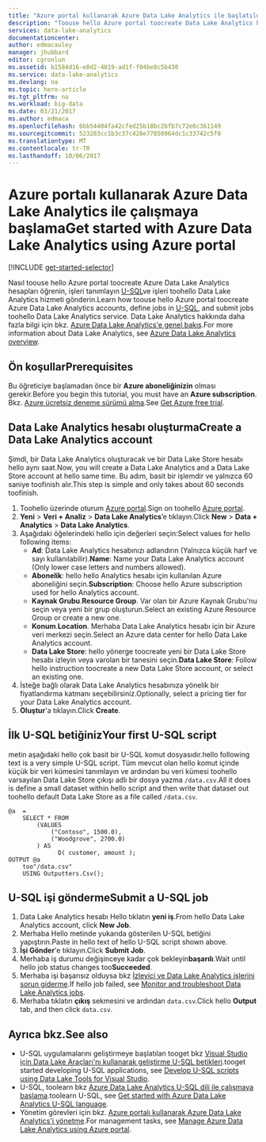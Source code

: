 ```yaml
---
title: "Azure portal kullanarak Azure Data Lake Analytics ile başlatıldı aaaGet | Microsoft Docs"
description: "Toouse hello Azure portal toocreate Data Lake Analytics hesabı, U-SQL'yi kullanarak Data Lake Analytics işi oluşturma ve hello işi göndermek öğrenin. "
services: data-lake-analytics
documentationcenter: 
author: edmacauley
manager: jhubbard
editor: cgronlun
ms.assetid: b1584d16-e0d2-4019-ad1f-f04be8c5b430
ms.service: data-lake-analytics
ms.devlang: na
ms.topic: hero-article
ms.tgt_pltfrm: na
ms.workload: big-data
ms.date: 03/21/2017
ms.author: edmaca
ms.openlocfilehash: 6bb54404fa42cfed25b18bc2bfb7c72e6c361149
ms.sourcegitcommit: 523283cc1b3c37c428e77850964dc1c33742c5f0
ms.translationtype: MT
ms.contentlocale: tr-TR
ms.lasthandoff: 10/06/2017
---
```

# <a name="get-started-with-azure-data-lake-analytics-using-azure-portal"></a><span data-ttu-id="766ae-103">Azure portalı kullanarak Azure Data Lake Analytics ile çalışmaya başlama</span><span class="sxs-lookup"><span data-stu-id="766ae-103">Get started with Azure Data Lake Analytics using Azure portal</span></span>
[!INCLUDE [get-started-selector](../../includes/data-lake-analytics-selector-get-started.md)]

<span data-ttu-id="766ae-104">Nasıl toouse hello Azure portal toocreate Azure Data Lake Analytics hesapları öğrenin, işleri tanımlayın [U-SQL](data-lake-analytics-u-sql-get-started.md)ve işleri toohello Data Lake Analytics hizmeti gönderin.</span><span class="sxs-lookup"><span data-stu-id="766ae-104">Learn how toouse hello Azure portal toocreate Azure Data Lake Analytics accounts, define jobs in [U-SQL](data-lake-analytics-u-sql-get-started.md), and submit jobs toohello Data Lake Analytics service.</span></span> <span data-ttu-id="766ae-105">Data Lake Analytics hakkında daha fazla bilgi için bkz. [Azure Data Lake Analytics'e genel bakış](data-lake-analytics-overview.md).</span><span class="sxs-lookup"><span data-stu-id="766ae-105">For more information about Data Lake Analytics, see [Azure Data Lake Analytics overview](data-lake-analytics-overview.md).</span></span>

## <a name="prerequisites"></a><span data-ttu-id="766ae-106">Ön koşullar</span><span class="sxs-lookup"><span data-stu-id="766ae-106">Prerequisites</span></span>

<span data-ttu-id="766ae-107">Bu öğreticiye başlamadan önce bir **Azure aboneliğinizin** olması gerekir.</span><span class="sxs-lookup"><span data-stu-id="766ae-107">Before you begin this tutorial, you must have an **Azure subscription**.</span></span> <span data-ttu-id="766ae-108">Bkz. [Azure ücretsiz deneme sürümü alma](https://azure.microsoft.com/pricing/free-trial/).</span><span class="sxs-lookup"><span data-stu-id="766ae-108">See [Get Azure free trial](https://azure.microsoft.com/pricing/free-trial/).</span></span>

## <a name="create-a-data-lake-analytics-account"></a><span data-ttu-id="766ae-109">Data Lake Analytics hesabı oluşturma</span><span class="sxs-lookup"><span data-stu-id="766ae-109">Create a Data Lake Analytics account</span></span>

<span data-ttu-id="766ae-110">Şimdi, bir Data Lake Analytics oluşturacak ve bir Data Lake Store hesabı hello aynı saat.</span><span class="sxs-lookup"><span data-stu-id="766ae-110">Now, you will create a Data Lake Analytics and a Data Lake Store account at hello same time.</span></span>  <span data-ttu-id="766ae-111">Bu adım, basit bir işlemdir ve yalnızca 60 saniye toofinish alır.</span><span class="sxs-lookup"><span data-stu-id="766ae-111">This step is simple and only takes about 60 seconds toofinish.</span></span>

1. <span data-ttu-id="766ae-112">Toohello üzerinde oturum [Azure portal](https://portal.azure.com).</span><span class="sxs-lookup"><span data-stu-id="766ae-112">Sign on toohello [Azure portal](https://portal.azure.com).</span></span>
2. <span data-ttu-id="766ae-113">**Yeni** >  **Veri + Analiz** > **Data Lake Analytics**’e tıklayın.</span><span class="sxs-lookup"><span data-stu-id="766ae-113">Click **New** >  **Data + Analytics** > **Data Lake Analytics**.</span></span>
3. <span data-ttu-id="766ae-114">Aşağıdaki öğelerindeki hello için değerleri seçin:</span><span class="sxs-lookup"><span data-stu-id="766ae-114">Select values for hello following items:</span></span>
   * <span data-ttu-id="766ae-115">**Ad**: Data Lake Analytics hesabınızı adlandırın (Yalnızca küçük harf ve sayı kullanılabilir).</span><span class="sxs-lookup"><span data-stu-id="766ae-115">**Name**: Name your Data Lake Analytics account (Only lower case letters and numbers allowed).</span></span>
   * <span data-ttu-id="766ae-116">**Abonelik**: hello hello Analytics hesabı için kullanılan Azure aboneliğini seçin.</span><span class="sxs-lookup"><span data-stu-id="766ae-116">**Subscription**: Choose hello Azure subscription used for hello Analytics account.</span></span>
   * <span data-ttu-id="766ae-117">**Kaynak Grubu**.</span><span class="sxs-lookup"><span data-stu-id="766ae-117">**Resource Group**.</span></span> <span data-ttu-id="766ae-118">Var olan bir Azure Kaynak Grubu'nu seçin veya yeni bir grup oluşturun.</span><span class="sxs-lookup"><span data-stu-id="766ae-118">Select an existing Azure Resource Group or create a new one.</span></span>
   * <span data-ttu-id="766ae-119">**Konum**.</span><span class="sxs-lookup"><span data-stu-id="766ae-119">**Location**.</span></span> <span data-ttu-id="766ae-120">Merhaba Data Lake Analytics hesabı için bir Azure veri merkezi seçin.</span><span class="sxs-lookup"><span data-stu-id="766ae-120">Select an Azure data center for hello Data Lake Analytics account.</span></span>
   * <span data-ttu-id="766ae-121">**Data Lake Store**: hello yönerge toocreate yeni bir Data Lake Store hesabı izleyin veya varolan bir tanesini seçin.</span><span class="sxs-lookup"><span data-stu-id="766ae-121">**Data Lake Store**: Follow hello instruction toocreate a new Data Lake Store account, or select an existing one.</span></span> 
4. <span data-ttu-id="766ae-122">İsteğe bağlı olarak Data Lake Analytics hesabınıza yönelik bir fiyatlandırma katmanı seçebilirsiniz.</span><span class="sxs-lookup"><span data-stu-id="766ae-122">Optionally, select a pricing tier for your Data Lake Analytics account.</span></span>
5. <span data-ttu-id="766ae-123">**Oluştur**'a tıklayın.</span><span class="sxs-lookup"><span data-stu-id="766ae-123">Click **Create**.</span></span> 


## <a name="your-first-u-sql-script"></a><span data-ttu-id="766ae-124">İlk U-SQL betiğiniz</span><span class="sxs-lookup"><span data-stu-id="766ae-124">Your first U-SQL script</span></span>

<span data-ttu-id="766ae-125">metin aşağıdaki hello çok basit bir U-SQL komut dosyasıdır.</span><span class="sxs-lookup"><span data-stu-id="766ae-125">hello following text is a very simple U-SQL script.</span></span> <span data-ttu-id="766ae-126">Tüm mevcut olan hello komut içinde küçük bir veri kümesini tanımlayın ve ardından bu veri kümesi toohello varsayılan Data Lake Store çıkışı adlı bir dosya yazma `/data.csv`.</span><span class="sxs-lookup"><span data-stu-id="766ae-126">All it does is define a small dataset within hello script and then write that dataset out toohello default Data Lake Store as a file called `/data.csv`.</span></span>

```
@a  = 
    SELECT * FROM 
        (VALUES
            ("Contoso", 1500.0),
            ("Woodgrove", 2700.0)
        ) AS 
              D( customer, amount );
OUTPUT @a
    too"/data.csv"
    USING Outputters.Csv();
```

## <a name="submit-a-u-sql-job"></a><span data-ttu-id="766ae-127">U-SQL işi gönderme</span><span class="sxs-lookup"><span data-stu-id="766ae-127">Submit a U-SQL job</span></span>

1. <span data-ttu-id="766ae-128">Data Lake Analytics hesabı Hello tıklatın **yeni iş**.</span><span class="sxs-lookup"><span data-stu-id="766ae-128">From hello Data Lake Analytics account, click **New Job**.</span></span>
2. <span data-ttu-id="766ae-129">Merhaba Hello metinde yukarıda gösterilen U-SQL betiğini yapıştırın.</span><span class="sxs-lookup"><span data-stu-id="766ae-129">Paste in hello text of hello U-SQL script shown above.</span></span> 
3. <span data-ttu-id="766ae-130">**İşi Gönder**'e tıklayın.</span><span class="sxs-lookup"><span data-stu-id="766ae-130">Click **Submit Job**.</span></span>   
4. <span data-ttu-id="766ae-131">Merhaba iş durumu değişinceye kadar çok bekleyin**başarılı**.</span><span class="sxs-lookup"><span data-stu-id="766ae-131">Wait until hello job status changes too**Succeeded**.</span></span>
5. <span data-ttu-id="766ae-132">Merhaba işi başarısız olduysa bkz [İzleyici ve Data Lake Analytics işlerini sorun giderme](data-lake-analytics-monitor-and-troubleshoot-jobs-tutorial.md).</span><span class="sxs-lookup"><span data-stu-id="766ae-132">If hello job failed, see [Monitor and troubleshoot Data Lake Analytics jobs](data-lake-analytics-monitor-and-troubleshoot-jobs-tutorial.md).</span></span>
6. <span data-ttu-id="766ae-133">Merhaba tıklatın **çıkış** sekmesini ve ardından `data.csv`.</span><span class="sxs-lookup"><span data-stu-id="766ae-133">Click hello **Output** tab, and then click `data.csv`.</span></span> 

## <a name="see-also"></a><span data-ttu-id="766ae-134">Ayrıca bkz.</span><span class="sxs-lookup"><span data-stu-id="766ae-134">See also</span></span>

* <span data-ttu-id="766ae-135">U-SQL uygulamalarını geliştirmeye başlatılan tooget bkz [Visual Studio için Data Lake Araçları'nı kullanarak geliştirme U-SQL betikleri](data-lake-analytics-data-lake-tools-get-started.md).</span><span class="sxs-lookup"><span data-stu-id="766ae-135">tooget started developing U-SQL applications, see [Develop U-SQL scripts using Data Lake Tools for Visual Studio](data-lake-analytics-data-lake-tools-get-started.md).</span></span>
* <span data-ttu-id="766ae-136">U-SQL, toolearn bkz [Azure Data Lake Analytics U-SQL dili ile çalışmaya başlama](data-lake-analytics-u-sql-get-started.md).</span><span class="sxs-lookup"><span data-stu-id="766ae-136">toolearn U-SQL, see [Get started with Azure Data Lake Analytics U-SQL language](data-lake-analytics-u-sql-get-started.md).</span></span>
* <span data-ttu-id="766ae-137">Yönetim görevleri için bkz. [Azure portalı kullanarak Azure Data Lake Analytics'i yönetme](data-lake-analytics-manage-use-portal.md).</span><span class="sxs-lookup"><span data-stu-id="766ae-137">For management tasks, see [Manage Azure Data Lake Analytics using Azure portal](data-lake-analytics-manage-use-portal.md).</span></span>
